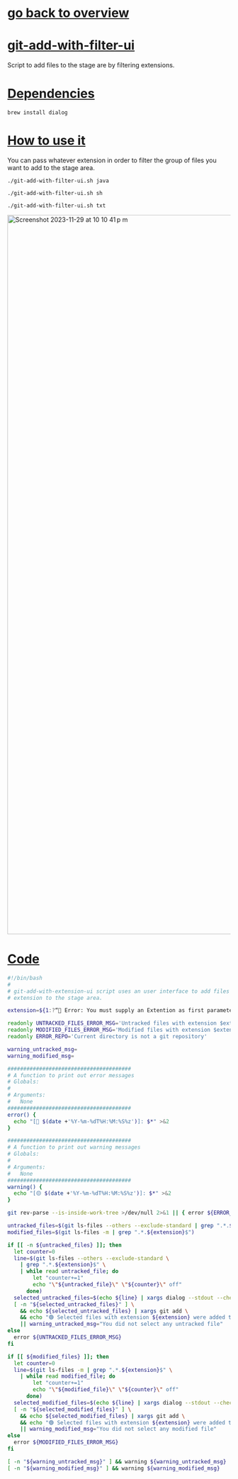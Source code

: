 # [go back to overview](https://github.com/c4arl0s#bash-scripts)

# [git-add-with-filter-ui](https://github.com/c4arl0s/git-add-with-filter-ui#go-back-to-overview)

Script to add files to the stage are by filtering extensions.

# [Dependencies](https://github.com/c4arl0s/git-add-with-filter-ui#go-back-to-overview)

```console
brew install dialog
```

# [How to use it](https://github.com/c4arl0s/git-add-with-filter-ui#go-back-to-overview)

You can pass whatever extension in order to filter the group of files you want to add to the stage area.

```console
./git-add-with-filter-ui.sh java
```

```console
./git-add-with-filter-ui.sh sh
```

```console
./git-add-with-filter-ui.sh txt
```

<img width="1624" alt="Screenshot 2023-11-29 at 10 10 41 p m" src="https://github.com/c4arl0s/git-add-with-extension-ui/assets/24994818/c9c67b24-3b64-4967-b42e-36d3c55d83f8">

# [Code](https://github.com/c4arl0s/git-add-with-filter-ui#go-back-to-overview)

```bash
#!/bin/bash
#
# git-add-with-extension-ui script uses an user interface to add files with an
# extension to the stage area.

extension=${1:?“🔴 Error: You must supply an Extention as first parameter.“}

readonly UNTRACKED_FILES_ERROR_MSG='Untracked files with extension $extension dont exist'
readonly MODIFIED_FILES_ERROR_MSG='Modified files with extension $extension dont exist'
readonly ERROR_REPO='Current directory is not a git repository'

warning_untracked_msg=
warning_modified_msg=

#######################################
# A function to print out error messages 
# Globals:
#   
# Arguments:
#   None
#######################################
error() {
  echo "[🔴 $(date +'%Y-%m-%dT%H:%M:%S%z')]: $*" >&2
}

#######################################
# A function to print out warning messages 
# Globals:
#   
# Arguments:
#   None
#######################################
warning() {
  echo "[🟡 $(date +'%Y-%m-%dT%H:%M:%S%z')]: $*" >&2
}

git rev-parse --is-inside-work-tree >/dev/null 2>&1 || { error ${ERROR_REPO}; return 1; }

untracked_files=$(git ls-files --others --exclude-standard | grep ".*.${extension}$")
modified_files=$(git ls-files -m | grep ".*.${extension}$")

if [[ -n ${untracked_files} ]]; then
  let counter=0
  line=$(git ls-files --others --exclude-standard \
    | grep ".*.${extension}$" \
    | while read untracked_file; do 
        let "counter+=1"
        echo "\"${untracked_file}\" \"${counter}\" off"
      done)
  selected_untracked_files=$(echo ${line} | xargs dialog --stdout --checklist "untracked files to add with extension (${extension}) :" 0 0 0)
  [ -n "${selected_untracked_files}" ] \
    && echo ${selected_untracked_files} | xargs git add \
    && echo "🟢 Selected files with extension ${extension} were added to stage area" \
    || warning_untracked_msg="You did not select any untracked file"
else
  error ${UNTRACKED_FILES_ERROR_MSG}
fi

if [[ ${modified_files} ]]; then
  let counter=0
  line=$(git ls-files -m | grep ".*.${extension}$" \
    | while read modified_file; do 
        let "counter+=1"
        echo "\"${modified_file}\" \"${counter}\" off"
      done)
  selected_modified_files=$(echo ${line} | xargs dialog --stdout --checklist "modified files to add with extension (${extension}):" 0 0 0)
  [ -n "${selected_modified_files}" ] \
    && echo ${selected_modified_files} | xargs git add \
    && echo "🟢 Selected files with extension ${extension} were added to stage area" \
    || warning_modified_msg="You did not select any modified file"
else
  error ${MODIFIED_FILES_ERROR_MSG}
fi

[ -n "${warning_untracked_msg}" ] && warning ${warning_untracked_msg}
[ -n "${warning_modified_msg}" ] && warning ${warning_modified_msg}
```
